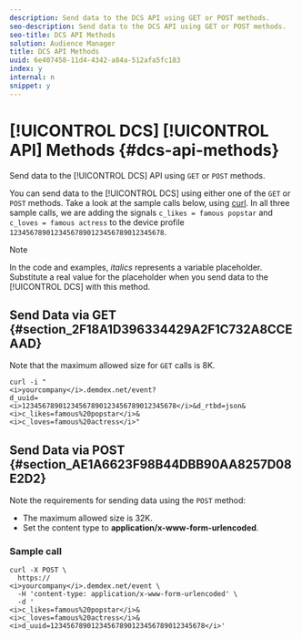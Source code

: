 ```yaml
---
description: Send data to the DCS API using GET or POST methods.
seo-description: Send data to the DCS API using GET or POST methods.
seo-title: DCS API Methods
solution: Audience Manager
title: DCS API Methods
uuid: 6e407458-11d4-4342-a84a-512afa5fc183
index: y
internal: n
snippet: y
---
```


# [!UICONTROL DCS] [!UICONTROL API] Methods {#dcs-api-methods}

Send data to the [!UICONTROL DCS] API using `GET` or `POST` methods.

You can send data to the [!UICONTROL DCS] using either one of the `GET` or `POST` methods. Take a look at the sample calls below, using [curl](https://curl.haxx.se/). In all three sample calls, we are adding the signals `c_likes = famous popstar` and `c_loves = famous actress` to the device profile `12345678901234567890123456789012345678`.

>[!NOTE]
>
>In the code and examples, *italics* represents a variable placeholder. Substitute a real value for the placeholder when you send data to the [!UICONTROL DCS] with this method.

## Send Data via GET {#section_2F18A1D396334429A2F1C732A8CCEAAD}

Note that the maximum allowed size for `GET` calls is 8K.

```
curl -i " 
<i>yourcompany</i>.demdex.net/event? 
d_uuid= 
<i>12345678901234567890123456789012345678</i>&d_rtbd=json& 
<i>c_likes=famous%20popstar</i>& 
<i>c_loves=famous%20actress</i>"
```

## Send Data via POST {#section_AE1A6623F98B44DBB90AA8257D08E2D2}

Note the requirements for sending data using the `POST` method:

* The maximum allowed size is 32K.
* Set the content type to **application/x-www-form-urlencoded**.

### Sample call

```
curl -X POST \ 
  https:// 
<i>yourcompany</i>.demdex.net/event \ 
  -H 'content-type: application/x-www-form-urlencoded' \ 
  -d ' 
<i>c_likes=famous%20popstar</i>& 
<i>c_loves=famous%20actress</i>& 
<i>d_uuid=12345678901234567890123456789012345678</i>'
```

<!-- 

<p> <b>Sample call with content type application/json</b> </p> 
<p> 
 <codeblock>
   curl&nbsp;-X&nbsp;POST&nbsp;\ 
  <discoiqbr />&nbsp;&nbsp;https:// 
  <i>yourcompany</i>.demdex.net/event&nbsp;\ 
  <discoiqbr />&nbsp;&nbsp;-H&nbsp;'content-type:&nbsp;application/json'&nbsp;\ 
  <discoiqbr />&nbsp;&nbsp;-d&nbsp;'{ 
  <i>"c_likes":"famous&nbsp;popstar"</i>, 
  <i>"c_loves":"famous&nbsp;actress"</i>," 
  <i>d_uuid":"12345678901234567890123456789012345678"}</i>' 
 </codeblock> </p>

 -->